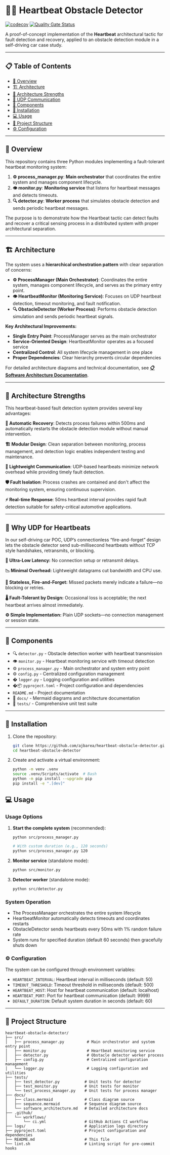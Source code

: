 # 🚗💓 Heartbeat Obstacle Detector

[![codecov](https://codecov.io/gh/ajbarea/heartbeat-obstacle-detector/graph/badge.svg?token=7HZoKzaPld)](https://codecov.io/gh/ajbarea/heartbeat-obstacle-detector) [![Quality Gate Status](https://sonarcloud.io/api/project_badges/measure?project=ajbarea_heartbeat-obstacle-detector&metric=alert_status)](https://sonarcloud.io/summary/new_code?id=ajbarea_heartbeat-obstacle-detector)

A proof-of-concept implementation of the **Heartbeat** architectural tactic for fault detection and recovery, applied to an obstacle detection module in a self-driving car case study.

---

## 📋 Table of Contents

- [📖 Overview](#-overview)
- [🏗️ Architecture](#️-architecture)
- [💪 Architecture Strengths](#-architecture-strengths)
- [📡 UDP Communication](#-why-udp-for-heartbeats)
- [🔧 Components](#-components)
- [🚀 Installation](#-installation)
- [💻 Usage](#-usage)
- [📁 Project Structure](#-project-structure)
- [⚙️ Configuration](#️-configuration)

---

## 📖 Overview

This repository contains three Python modules implementing a fault-tolerant heartbeat monitoring system:

1. **⚙️ process_manager.py**: **Main orchestrator** that coordinates the entire system and manages component lifecycle.
2. **👁️ monitor.py**: **Monitoring service** that listens for heartbeat messages and detects timeouts.
3. **🔍 detector.py**: **Worker process** that simulates obstacle detection and sends periodic heartbeat messages.

The purpose is to demonstrate how the Heartbeat tactic can detect faults and recover a critical sensing process in a distributed system with proper architectural separation.

---

## 🏗️ Architecture

The system uses a **hierarchical orchestration pattern** with clear separation of concerns:

- **⚙️ ProcessManager (Main Orchestrator)**: Coordinates the entire system, manages component lifecycle, and serves as the primary entry point.
- **👁️ HeartbeatMonitor (Monitoring Service)**: Focuses on UDP heartbeat detection, timeout monitoring, and fault notification.
- **🔍 ObstacleDetector (Worker Process)**: Performs obstacle detection simulation and sends periodic heartbeat signals.

**Key Architectural Improvements:**

- **Single Entry Point**: ProcessManager serves as the main orchestrator
- **Service-Oriented Design**: HeartbeatMonitor operates as a focused service
- **Centralized Control**: All system lifecycle management in one place
- **Proper Dependencies**: Clear hierarchy prevents circular dependencies

For detailed architecture diagrams and technical documentation, see **[📋 Software Architecture Documentation](docs/software_architecture.md)**.

---

## 💪 Architecture Strengths

This heartbeat-based fault detection system provides several key advantages:

**🔄 Automatic Recovery**: Detects process failures within 500ms and automatically restarts the obstacle detection module without manual intervention.

**🏗️ Modular Design**: Clean separation between monitoring, process management, and detection logic enables independent testing and maintenance.

**📡 Lightweight Communication**: UDP-based heartbeats minimize network overhead while providing timely fault detection.

**🛡️ Fault Isolation**: Process crashes are contained and don't affect the monitoring system, ensuring continuous supervision.

**⚡ Real-time Response**: 50ms heartbeat interval provides rapid fault detection suitable for safety-critical automotive applications.

---

## 📡 Why UDP for Heartbeats

In our self-driving car POC, UDP’s connectionless “fire-and-forget” design lets the obstacle detector send sub-millisecond heartbeats without TCP style handshakes, retransmits, or blocking.

**🚀 Ultra-Low Latency:** No connection setup or retransmit delays.

**📉 Minimal Overhead:** Lightweight datagrams cut bandwidth and CPU use.

**🔁 Stateless, Fire-and-Forget:** Missed packets merely indicate a failure—no blocking or retries.

**🌡️ Fault-Tolerant by Design:** Occasional loss is acceptable; the next heartbeat arrives almost immediately.

**⚙️ Simple Implementation:** Plain UDP sockets—no connection management or session state.

---

## 🔧 Components

- 🔍 `detector.py` - Obstacle detection worker with heartbeat transmission
- 👁️ `monitor.py` - Heartbeat monitoring service with timeout detection
- ⚙️ `process_manager.py` - Main orchestrator and system entry point
- ⚙️ `config.py` - Centralized configuration management
- � `logger.py` - Logging configuration and utilities
- �📦 `pyproject.toml` - Project configuration and dependencies
- `README.md` - Project documentation
- 📁 `docs/` - Mermaid diagrams and architecture documentation
- 📁 `tests/` - Comprehensive unit test suite

---

## 🚀 Installation

1. Clone the repository:

   ```bash
   git clone https://github.com/ajbarea/heartbeat-obstacle-detector.git
   cd heartbeat-obstacle-detector
   ```

2. Create and activate a virtual environment:

   ```bash
   python -m venv .venv
   source .venv/Scripts/activate  # Bash
   python -m pip install --upgrade pip
   pip install -e ".[dev]"
   ```

## 💻 Usage

### Usage Options

1. **Start the complete system** (recommended):

    ```bash
    python src/process_manager.py

    # With custom duration (e.g., 120 seconds)
    python src/process_manager.py 120
    ```

2. **Monitor service** (standalone mode):

    ```bash
    python src/monitor.py
    ```

3. **Detector worker** (standalone mode):

    ```bash
    python src/detector.py
    ```

### System Operation

- The ProcessManager orchestrates the entire system lifecycle
- HeartbeatMonitor automatically detects timeouts and coordinates restarts
- ObstacleDetector sends heartbeats every 50ms with 1% random failure rate
- System runs for specified duration (default 60 seconds) then gracefully shuts down

### ⚙️ Configuration

The system can be configured through environment variables:

- `HEARTBEAT_INTERVAL`: Heartbeat interval in milliseconds (default: 50)
- `TIMEOUT_THRESHOLD`: Timeout threshold in milliseconds (default: 500)
- `HEARTBEAT_HOST`: Host for heartbeat communication (default: localhost)
- `HEARTBEAT_PORT`: Port for heartbeat communication (default: 9999)
- `DEFAULT_DURATION`: Default system duration in seconds (default: 60)

---

## 📁 Project Structure

```text
heartbeat-obstacle-detector/
├── src/
│   ├── process_manager.py          # Main orchestrator and system entry point
│   ├── monitor.py                  # Heartbeat monitoring service
│   ├── detector.py                 # Obstacle detector worker process
│   ├── config.py                   # Centralized configuration management
│   └── logger.py                   # Logging configuration and utilities
├── tests/
│   ├── test_detector.py           # Unit tests for detector
│   ├── test_monitor.py            # Unit tests for monitor
│   └── test_process_manager.py    # Unit tests for process manager
├── docs/
│   ├── class.mermaid              # Class diagram source
│   ├── sequence.mermaid           # Sequence diagram source
│   └── software_architecture.md   # Detailed architecture docs
├── .github/
│   └── workflows/
│       └── ci.yml                 # GitHub Actions CI workflow
├── logs/                          # Application logs directory
├── pyproject.toml                 # Project configuration and dependencies
├── README.md                      # This file
└── lint.sh                        # Linting script for pre-commit hooks
```
